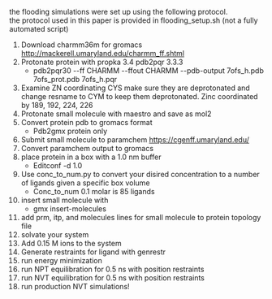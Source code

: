 the flooding simulations were set up using the following protocol.   
the protocol used in this paper is provided in flooding_setup.sh (not a fully automated script)   


1. Download charmm36m for gromacs http://mackerell.umaryland.edu/charmm_ff.shtml
2. Protonate protein with propka 3.4 pdb2pqr 3.3.3 
    - pdb2pqr30 --ff CHARMM --ffout CHARMM --pdb-output 7ofs_h.pdb 7ofs_prot.pdb 7ofs_h.pqr
3. Examine ZN coordinating CYS make sure they are deprotonated and change resname to CYM to keep them deprotonated. Zinc coordinated by 189, 192, 224, 226
4. Protonate small molecule with maestro and save as mol2
5. Convert protein pdb to gromacs format
    - Pdb2gmx protein only
7. Submit small molecule to paramchem https://cgenff.umaryland.edu/
8. Convert paramchem output to gromacs 
9. place protein in a box with a 1.0 nm buffer
    - Editconf -d 1.0
10. Use conc_to_num.py to convert your disired concentration to a number of ligands given a specific box volume
    - Conc_to_num 0.1 molar is 85 ligands 
11. insert small molecule with
    - gmx insert-molecules
12. add prm, itp, and molecules lines for small molecule to protein topology file
13. solvate your system
14. Add 0.15 M ions to the system
15. Generate restraints for ligand with genrestr
16. run energy minimization
17. run NPT equilibration for 0.5 ns with position restraints
18. run NVT equilibration for 0.5 ns with position restraints
19. run production NVT simulations!

